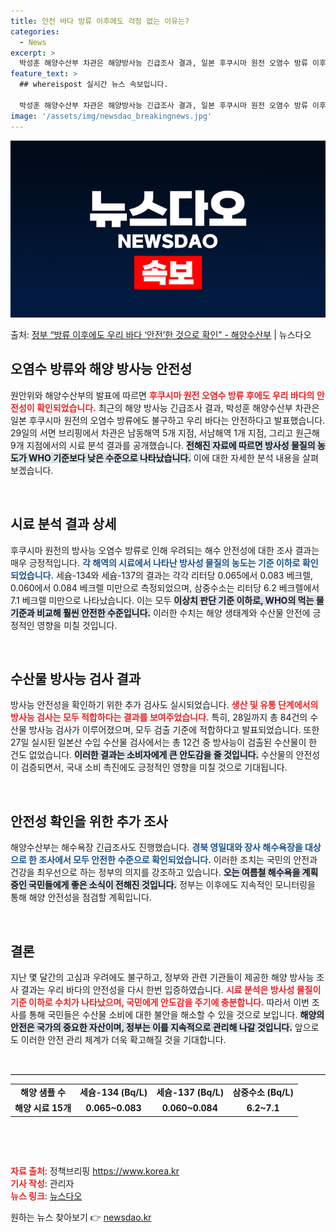 ```yaml
---
title: 안전 바다 방류 이후에도 걱정 없는 이유는?
categories:
  - News
excerpt: >
  박성훈 해양수산부 차관은 해양방사능 긴급조사 결과, 일본 후쿠시마 원전 오염수 방류 이후에도 우리 바다는 안…
feature_text: >
  ## whereispost 실시간 뉴스 속보입니다.

  박성훈 해양수산부 차관은 해양방사능 긴급조사 결과, 일본 후쿠시마 원전 오염수 방류 이후에도 우리 바다는 안…
image: '/assets/img/newsdao_breakingnews.jpg'
---
```


![뉴스다오 속보](/assets/img/newsdao_breakingnews.jpg)

<p>출처: <a href="https://newsdao.kr/2666" rel="dofollow">정부 “방류 이후에도 우리 바다 ‘안전’한 것으로 확인” - 해양수산부</a> | 뉴스다오</p>

<h2 data-ke-size="size26">오염수 방류와 해양 방사능 안전성</h2>

<p data-ke-size="size16">원안위와 해양수산부의 발표에 따르면 <b><span style="color: #ee2323;">후쿠시마 원전 오염수 방류 후에도 우리 바다의 안전성이 확인되었습니다.</span></b> 최근의 해양 방사능 긴급조사 결과, 박성훈 해양수산부 차관은 일본 후쿠시마 원전의 오염수 방류에도 불구하고 우리 바다는 안전하다고 발표했습니다. 29일의 서면 브리핑에서 차관은 남동해역 5개 지점, 서남해역 1개 지점, 그리고 원근해 9개 지점에서의 시료 분석 결과를 공개했습니다. <b><span style="background-color: #21538527;">전해진 자료에 따르면 방사성 물질의 농도가 WHO 기준보다 낮은 수준으로 나타났습니다.</span></b> 이에 대한 자세한 분석 내용을 살펴보겠습니다.</p>

<p data-ke-size="size16">&nbsp;</p>

<h2 data-ke-size="size26">시료 분석 결과 상세</h2>

<p data-ke-size="size16">후쿠시마 원전의 방사능 오염수 방류로 인해 우려되는 해수 안전성에 대한 조사 결과는 매우 긍정적입니다. <b><span style="color: #1a5490;">각 해역의 시료에서 나타난 방사성 물질의 농도는 기준 이하로 확인되었습니다.</span></b> 세슘-134와 세슘-137의 결과는 각각 리터당 0.065에서 0.083 베크렐, 0.060에서 0.084 베크렐 미만으로 측정되었으며, 삼중수소는 리터당 6.2 베크렐에서 7.1 베크렐 미만으로 나타났습니다. 이는 모두 <b><span style="background-color: #21538527;">이상치 판단 기준 이하로, WHO의 먹는 물 기준과 비교해 훨씬 안전한 수준입니다.</span></b> 이러한 수치는 해양 생태계와 수산물 안전에 긍정적인 영향을 미칠 것입니다.</p>

<p data-ke-size="size16">&nbsp;</p>

<h2 data-ke-size="size26">수산물 방사능 검사 결과</h2>

<p data-ke-size="size16">방사능 안전성을 확인하기 위한 추가 검사도 실시되었습니다. <b><span style="color: #ee2323;">생산 및 유통 단계에서의 방사능 검사는 모두 적합하다는 결과를 보여주었습니다.</span></b> 특히, 28일까지 총 84건의 수산물 방사능 검사가 이루어졌으며, 모두 검출 기준에 적합하다고 발표되었습니다. 또한 27일 실시된 일본산 수입 수산물 검사에서는 총 12건 중 방사능이 검출된 수산물이 한 건도 없었습니다. <b><span style="background-color: #21538527;">이러한 결과는 소비자에게 큰 안도감을 줄 것입니다.</span></b> 수산물의 안전성이 검증되면서, 국내 소비 촉진에도 긍정적인 영향을 미칠 것으로 기대됩니다.</p>

<p data-ke-size="size16">&nbsp;</p>

<h2 data-ke-size="size26">안전성 확인을 위한 추가 조사</h2>

<p data-ke-size="size16">해양수산부는 해수욕장 긴급조사도 진행했습니다. <b><span style="color: #1a5490;">경북 영일대와 장사 해수욕장을 대상으로 한 조사에서 모두 안전한 수준으로 확인되었습니다.</span></b> 이러한 조치는 국민의 안전과 건강을 최우선으로 하는 정부의 의지를 강조하고 있습니다. <b><span style="background-color: #21538527;">오는 여름철 해수욕을 계획중인 국민들에게 좋은 소식이 전해진 것입니다.</span></b> 정부는 이후에도 지속적인 모니터링을 통해 해양 안전성을 점검할 계획입니다.</p>

<p data-ke-size="size16">&nbsp;</p>

<h2 data-ke-size="size26">결론</h2>

<p data-ke-size="size16">지난 몇 달간의 고심과 우려에도 불구하고, 정부와 관련 기관들이 제공한 해양 방사능 조사 결과는 우리 바다의 안전성을 다시 한번 입증하였습니다. <b><span style="color: #ee2323;">시료 분석은 방사성 물질이 기준 이하로 수치가 나타났으며, 국민에게 안도감을 주기에 충분합니다.</span></b> 따라서 이번 조사를 통해 국민들은 수산물 소비에 대한 불안을 해소할 수 있을 것으로 보입니다. <b><span style="background-color: #21538527;">해양의 안전은 국가의 중요한 자산이며, 정부는 이를 지속적으로 관리해 나갈 것입니다.</span></b> 앞으로도 이러한 안전 관리 체계가 더욱 확고해질 것을 기대합니다.</p>

<p data-ke-size="size16">&nbsp;</p>

<hr style="border-top: 1px solid #ccc;"> 

<table style="width: 100%; border-collapse: collapse;">
    <tbody>
        <tr>
            <td style="text-align: center; height: 17px;"><b>해양 샘플 수</b></td>
            <td style="text-align: center; height: 17px;"><b>세슘-134 (Bq/L)</b></td>
            <td style="text-align: center; height: 17px;"><b>세슘-137 (Bq/L)</b></td>
            <td style="text-align: center; height: 17px;"><b>삼중수소 (Bq/L)</b></td>
        </tr>
        <tr>
            <td style="text-align: center; height: 17px;"><b>해양 시료 15개</b></td>
            <td style="text-align: center; height: 17px;"><b>0.065~0.083</b></td>
            <td style="text-align: center; height: 17px;"><b>0.060~0.084</b></td>
            <td style="text-align: center; height: 17px;"><b>6.2~7.1</b></td>
        </tr>
    </tbody>
</table>

<p data-ke-size="size16">&nbsp;</p>

<p data-ke-size="size16">&nbsp;</p> 

<b><span style="color: #ee2323;">자료 출처</span></b>: 정책브리핑 https://www.korea.kr <br/>
<b><span style="color: #ee2323;">기사 작성</span></b>: 관리자 <br/>
<b><span style="color: #ee2323;">뉴스 링크</span></b>: <a href="https://newsdao.kr/2666" target="_blank">뉴스다오</a> 

원하는 뉴스 찾아보기 👉 <a href="https://newsdao.kr" rel="dofollow">newsdao.kr</a>


